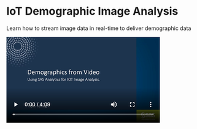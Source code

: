 # IoT Demographic Image Analysis
Learn how to stream image data in real-time to deliver demographic data

[![IoT Demographic Image Analysis](/images/iotDemographicImageAnalysis.png)](https://players.brightcove.net/3665946608001/default_default/index.html?videoId=6130151824001 "IoT Demographic Image Analysis")
